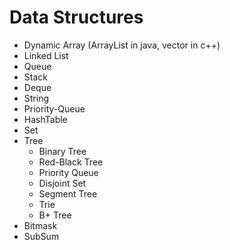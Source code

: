 # Data Structures

- Dynamic Array (ArrayList in java, vector in c++)
- Linked List
- Queue
- Stack
- Deque
- String
- Priority-Queue
- HashTable
- Set
- Tree
  - Binary Tree
  - Red-Black Tree
  - Priority Queue
  - Disjoint Set
  - Segment Tree
  - Trie
  - B+ Tree
- Bitmask
- SubSum

